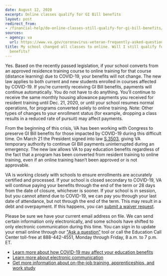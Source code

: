 ```yaml
---
date: August 12, 2020
excerpt: Online classes qualify for GI Bill benefits
layout: post
redirect_from:
- /financial-help/do-online-classes-still-qualify-for-gi-bill-benefits/
sources:
- agency: va
  url: https://www.va.gov/coronavirus-veteran-frequently-asked-questions/
title: My school changed all classes to online. Will I still qualify for my GI Bill
  benefits?
---
```


Yes. Based on the recently passed legislation, if your school converts from an approved residence training course to online training for that course (distance learning) due to COVID-19, your benefits will not change. The new law applies to both current and new students enrolled in courses affected by COVID-19. If you’re currently receiving GI Bill benefits, payments will continue automatically. You do not have to do anything. You’ll continue to receive the same monthly housing allowance payments you received for resident training until Dec. 21, 2020, or until your school resumes normal operations, for programs converted solely to online training.  Note: Other types of changes to your enrollment status (for example, dropping a class results in a reduced rate of pursuit) may affect payments.
 
From the beginning of this crisis, VA has been working with Congress to preserve GI Bill benefits for those impacted by COVID-19 during this difficult time.  On March 21 the President signed into law [S.3503](https://www.congress.gov/bill/116th-congress/senate-bill/3503/text?r=1&s=1), giving VA temporary authority to continue GI Bill payments uninterrupted during an emergency. The new law allows VA to pay education benefits regardless of the fact that a program has been converted from resident training to online training, even if an online training hasn’t been approved or is not approvable.  
 
VA is working closely with schools to ensure enrollments are accurately certified and processed. If your school is closed secondary to COVID-19, VA will continue paying your benefits through the end of the term or 28 days from the date of closure, whichever is sooner. If your school is in session, but you cannot attend due to COVID-19, we can pay you through your last date of attendance, but not through the end of the term. This may result in a debt and overpayment. If this happens, you can [submit a waiver request](https://www.va.gov/debtman/Submit_A_Waiver_Request.asp).

Please be sure we have your current email address on file. We can send certain information only electronically, and some schools have shifted to only electronic communication during this time. You can sign in to update your email online through our ["Ask a question”](https://gibill.custhelp.va.gov/) tool or call the Education Call Center toll-free at 888-442-4551, Monday through Friday, 8 a.m. to 7 p.m. ET.
 
- [Learn more about how COVID-19 may affect your education benefits](https://benefits.va.gov/gibill/covid19educationbenefits.asp)
- [Learn more about electronic communication](https://benefits.va.gov/gibill/covid19paperlessguidance.asp)
- [Get more information about on-the-job training, apprenticeships, and work study](https://www.va.gov/coronavirus-veteran-frequently-asked-questions/#more-benefit-and-claim-questio)
